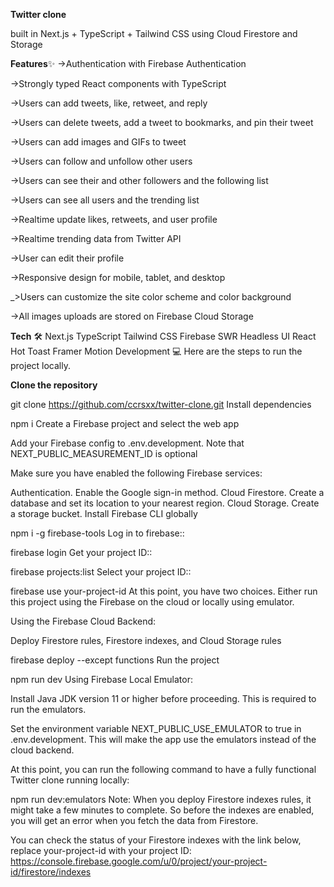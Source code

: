 **Twitter clone**

built in Next.js + TypeScript + Tailwind CSS using Cloud Firestore and Storage

**Features**✨
->Authentication with Firebase Authentication

->Strongly typed React components with TypeScript

->Users can add tweets, like, retweet, and reply

->Users can delete tweets, add a tweet to bookmarks, and pin their tweet

->Users can add images and GIFs to tweet

->Users can follow and unfollow other users

->Users can see their and other followers and the following list

->Users can see all users and the trending list

->Realtime update likes, retweets, and user profile

->Realtime trending data from Twitter API

->User can edit their profile

->Responsive design for mobile, tablet, and desktop

_>Users can customize the site color scheme and color background

->All images uploads are stored on Firebase Cloud Storage

**Tech** 🛠
Next.js
TypeScript
Tailwind CSS
Firebase
SWR
Headless UI
React Hot Toast
Framer Motion
Development 💻
Here are the steps to run the project locally.

**Clone the repository**

git clone https://github.com/ccrsxx/twitter-clone.git
Install dependencies

npm i
Create a Firebase project and select the web app

Add your Firebase config to .env.development. Note that NEXT_PUBLIC_MEASUREMENT_ID is optional

Make sure you have enabled the following Firebase services:

Authentication. Enable the Google sign-in method.
Cloud Firestore. Create a database and set its location to your nearest region.
Cloud Storage. Create a storage bucket.
Install Firebase CLI globally

npm i -g firebase-tools
Log in to firebase::

firebase login
Get your project ID::

firebase projects:list
Select your project ID::

firebase use your-project-id
At this point, you have two choices. Either run this project using the Firebase on the cloud or locally using emulator.

Using the Firebase Cloud Backend:

Deploy Firestore rules, Firestore indexes, and Cloud Storage rules

firebase deploy --except functions
Run the project

npm run dev
Using Firebase Local Emulator:

Install Java JDK version 11 or higher before proceeding. This is required to run the emulators.

Set the environment variable NEXT_PUBLIC_USE_EMULATOR to true in .env.development. This will make the app use the emulators instead of the cloud backend.

At this point, you can run the following command to have a fully functional Twitter clone running locally:

npm run dev:emulators
Note: When you deploy Firestore indexes rules, it might take a few minutes to complete. So before the indexes are enabled, you will get an error when you fetch the data from Firestore.

You can check the status of your Firestore indexes with the link below, replace your-project-id with your project ID: https://console.firebase.google.com/u/0/project/your-project-id/firestore/indexes

